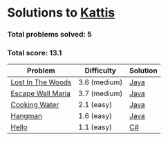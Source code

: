 # Solutions to [Kattis](https://open.kattis.com/problems)

### Total problems solved: **5**
### Total score: **13.1**

| Problem | Difficulty | Solution |
| ------- | ---------- | -------- |
|[Lost In The Woods](https://open.kattis.com/problems/lostinthewoods)| 3.6 (medium) |[Java](LostInTheWoods/LostInTheWoods.java)|
|[Escape Wall Maria](https://open.kattis.com/problems/escapewallmaria)| 3.7 (medium) |[Java](EscapeWallMaria/EscapeWallMaria.java)|
|[Cooking Water](https://open.kattis.com/problems/cookingwater)| 2.1 (easy) |[Java](CookingWater/CookingWater.java)|
|[Hangman](https://open.kattis.com/problems/hangman)| 1.6 (easy) |[Java](Hangman/Hangman.java)|
|[Hello](https://open.kattis.com/problems/hello)| 1.1 (easy) |[C#](Hello/Hello.cs)|

